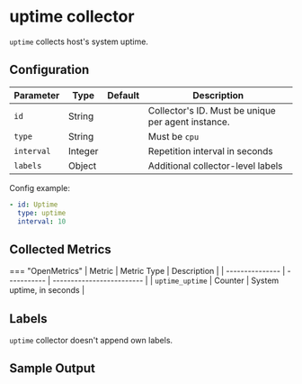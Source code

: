 # uptime collector

`uptime` collects host's system uptime.

## Configuration

| Parameter  | Type    | Default | Description                                        |
| ---------- | ------- | ------- | -------------------------------------------------- |
| `id`       | String  |         | Collector's ID. Must be unique per agent instance. |
| `type`     | String  |         | Must be `cpu`                                      |
| `interval` | Integer |         | Repetition interval in seconds                     |
| `labels`   | Object  |         | Additional collector-level labels                  |

Config example:

``` yaml
- id: Uptime
  type: uptime
  interval: 10
```

## Collected Metrics

=== "OpenMetrics"
  | Metric          | Metric Type | Description               |
  | --------------- | ----------- | ------------------------- |
  | `uptime_uptime` | Counter     | System uptime, in seconds |

## Labels

`uptime` collector doesn't append own labels.

## Sample Output